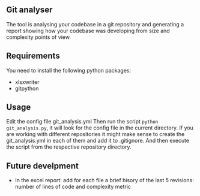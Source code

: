 ## Git analyser

The tool is analysing your codebase in a git repository and generating a report showing how your codebase was developing from size and complexity points of view.

## Requirements

You need to install the following python packages:

* xlsxwriter
* gitpython

## Usage

Edit the config file git_analysis.yml
Then run the script `python git_analysis.py`, it will look for the config file in the current directory. If you are working with different repositories it might make sense to create the git_analysis.yml in each of them and add it to .gitignore. And then execute the script from the respective repository directory.

## Future develpment

* In the excel report: add for each file a brief hisory of the last 5 revisions: number of lines of code and complexity metric
